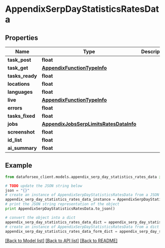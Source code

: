 # AppendixSerpDayStatisticsRatesData


## Properties

Name | Type | Description | Notes
------------ | ------------- | ------------- | -------------
**task_post** | **float** |  | [optional] 
**task_get** | [**AppendixFunctionTypeInfo**](AppendixFunctionTypeInfo.md) |  | [optional] 
**tasks_ready** | **float** |  | [optional] 
**locations** | **float** |  | [optional] 
**languages** | **float** |  | [optional] 
**live** | [**AppendixFunctionTypeInfo**](AppendixFunctionTypeInfo.md) |  | [optional] 
**errors** | **float** |  | [optional] 
**tasks_fixed** | **float** |  | [optional] 
**jobs** | [**AppendixJobsSerpLimitsRatesDataInfo**](AppendixJobsSerpLimitsRatesDataInfo.md) |  | [optional] 
**screenshot** | **float** |  | [optional] 
**id_list** | **float** |  | [optional] 
**ai_summary** | **float** |  | [optional] 

## Example

```python
from dataforseo_client.models.appendix_serp_day_statistics_rates_data import AppendixSerpDayStatisticsRatesData

# TODO update the JSON string below
json = "{}"
# create an instance of AppendixSerpDayStatisticsRatesData from a JSON string
appendix_serp_day_statistics_rates_data_instance = AppendixSerpDayStatisticsRatesData.from_json(json)
# print the JSON string representation of the object
print AppendixSerpDayStatisticsRatesData.to_json()

# convert the object into a dict
appendix_serp_day_statistics_rates_data_dict = appendix_serp_day_statistics_rates_data_instance.to_dict()
# create an instance of AppendixSerpDayStatisticsRatesData from a dict
appendix_serp_day_statistics_rates_data_form_dict = appendix_serp_day_statistics_rates_data.from_dict(appendix_serp_day_statistics_rates_data_dict)
```
[[Back to Model list]](../README.md#documentation-for-models) [[Back to API list]](../README.md#documentation-for-api-endpoints) [[Back to README]](../README.md)


